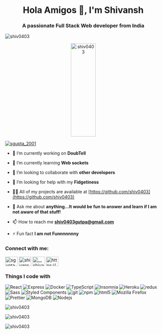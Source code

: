 <h1 align="center">Hola Amigos 👋, I'm Shivansh</h1>
<h3 align="center">A passionate Full Stack Web developer from India</h3>

<p align="left"> <img src="https://komarev.com/ghpvc/?username=shiv0403&label=Profile%20views&color=0e75b6&style=flat" alt="shiv0403" /> </p>

<p align="center"><img src="https://cdn.dribbble.com/users/1187836/screenshots/6539429/programer.gif" alt="shiv0403" style="height:300px;width:40%;object-fit:cover"/></p>

<p align="left"> <a href="https://twitter.com/sgupta_2001" target="blank"><img src="https://img.shields.io/twitter/follow/sgupta_2001?logo=twitter&style=for-the-badge" alt="sgupta_2001" /></a> </p>

- 🔭 I’m currently working on **DoubTell**

- 🌱 I’m currently learning **Web sockets**

- 👯 I’m looking to collaborate with **other developers**

- 🤝 I’m looking for help with my **Fidgetiness**

- 👨‍💻 All of my projects are available at [https://github.com/shiv0403](https://github.com/shiv0403)

- 💬 Ask me about **anything...It would be fun to answer and learn if I am not aware of that stuff!**

- 📫 How to reach me **shiv0403gutpa@gmail.com**

- ⚡ Fun fact **I am not Funnnnnnny**

<h3 align="left">Connect with me:</h3>
<p align="left">
<a href="https://twitter.com/sgupta_2001" target="blank"><img align="center" src="https://raw.githubusercontent.com/rahuldkjain/github-profile-readme-generator/master/src/images/icons/Social/twitter.svg" alt="sgupta_2001" height="30" width="40" /></a>
<a href="https://linkedin.com/in/shivansh-gupta-45b35019b" target="blank"><img align="center" src="https://raw.githubusercontent.com/rahuldkjain/github-profile-readme-generator/master/src/images/icons/Social/linked-in-alt.svg" alt="shivansh-gupta-45b35019b" height="30" width="40" /></a>
<a href="https://instagram.com/__shivansh.gupta" target="blank"><img align="center" src="https://raw.githubusercontent.com/rahuldkjain/github-profile-readme-generator/master/src/images/icons/Social/instagram.svg" alt="__shivansh.gupta" height="30" width="40" /></a>
<a href="https://www.youtube.com/channel/uc6wb2wslnls-hj6_a0rhoda" target="blank"><img align="center" src="https://raw.githubusercontent.com/rahuldkjain/github-profile-readme-generator/master/src/images/icons/Social/youtube.svg" alt="https://www.youtube.com/channel/uc6wb2wslnls-hj6_a0rhoda" height="30" width="40" /></a>
</p>

<h3 align="left">Things I code with</h3>
<p>
  <img alt="React" src="https://img.shields.io/badge/-React-45b8d8?style=flat-square&logo=react&logoColor=white" />
  <img alt="Express" src="https://img.shields.io/badge/-express-fff?style=flat-square&logo=express&logoColor=black"/>
  <img alt="Docker" src="https://img.shields.io/badge/-Docker-46a2f1?style=flat-square&logo=docker&logoColor=white" />
  <img alt="TypeScript" src="https://img.shields.io/badge/-TypeScript-007ACC?style=flat-square&logo=typescript&logoColor=white" />
  <img alt="Insomnia" src="https://img.shields.io/badge/-Insomnia-5849BE?style=flat-square&logo=insomnia&logoColor=white" />
  <img alt="Heroku" src="https://img.shields.io/badge/-Heroku-430098?style=flat-square&logo=heroku&logoColor=white" />
  <img alt="redux" src="https://img.shields.io/badge/-Redux-764ABC?style=flat-square&logo=redux&logoColor=white" />
  <img alt="Sass" src="https://img.shields.io/badge/-Sass-CC6699?style=flat-square&logo=sass&logoColor=white" />
  <img alt="Styled Components" src="https://img.shields.io/badge/-Styled_Components-db7092?style=flat-square&logo=styled-components&logoColor=white" />
  <img alt="git" src="https://img.shields.io/badge/-Git-F05032?style=flat-square&logo=git&logoColor=white" />
  <img alt="npm" src="https://img.shields.io/badge/-NPM-CB3837?style=flat-square&logo=npm&logoColor=white" />
  <img alt="html5" src="https://img.shields.io/badge/-HTML5-E34F26?style=flat-square&logo=html5&logoColor=white" />
  <img alt="Mozilla Firefox" src="https://img.shields.io/badge/-firefox-F17C19?style=flat-square&logo=firefox&logoColor=white" />
  <img alt="Prettier" src="https://img.shields.io/badge/-Prettier-F7B93E?style=flat-square&logo=prettier&logoColor=white" />
  <img alt="MongoDB" src="https://img.shields.io/badge/-MongoDB-13aa52?style=flat-square&logo=mongodb&logoColor=white" />
  <img alt="Nodejs" src="https://img.shields.io/badge/-Nodejs-43853d?style=flat-square&logo=Node.js&logoColor=white" />
</p>

<p><img align="left" src="https://github-readme-stats.vercel.app/api/top-langs?username=shiv0403&show_icons=true&locale=en&layout=compact" alt="shiv0403" /></p>
<br/>
<p><img align="center" src="https://github-readme-stats.vercel.app/api?username=shiv0403&show_icons=true&locale=en" alt="shiv0403" /></p>
<p><img align="center" src="https://github-readme-streak-stats.herokuapp.com/?user=shiv0403&" alt="shiv0403" /></p>
